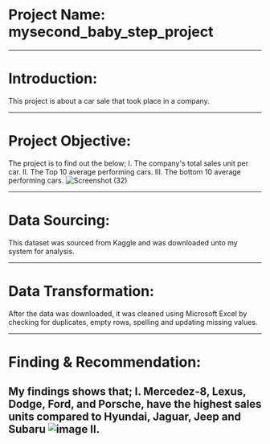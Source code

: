 # Project Name: mysecond_baby_step_project
----

# Introduction:
This project is about a car sale that took place in a company.

----

# Project Objective:
The project is to find out the below;
I. The company's total sales unit per car.
II. The Top 10 average performing cars.
III. The bottom 10 average performing cars.
![Screenshot (32)](https://user-images.githubusercontent.com/83860301/178155649-af466cfa-f13d-45a0-85b8-b8950d5b168b.png)

----

# Data Sourcing:
This dataset was sourced from Kaggle and was downloaded unto my system for analysis.

----

# Data Transformation:
After the data was downloaded, it was cleaned using Microsoft Excel by checking for duplicates, empty rows, spelling and updating missing values.

----

# Finding & Recommendation:
My findings shows that;
I. Mercedez-8, Lexus, Dodge, Ford, and Porsche, have the highest sales units compared to Hyundai, Jaguar, Jeep and Subaru 
![image](https://user-images.githubusercontent.com/83860301/178156070-371fa8ec-e5c1-485e-8dab-e806354d2150.png)
II. 
----
